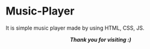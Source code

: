 # Music-Player
It is simple music player made by using HTML, CSS, JS.


<p align=center>
<em><b>Thank you for visiting  :)</em>
</p>
